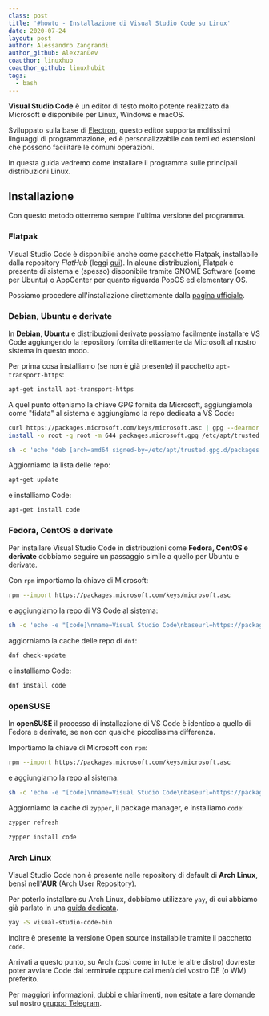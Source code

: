 ```yaml
---
class: post
title: '#howto - Installazione di Visual Studio Code su Linux'
date: 2020-07-24
layout: post
author: Alessandro Zangrandi
author_github: AlexzanDev
coauthor: linuxhub
coauthor_github: linuxhubit
tags:
  - bash
---
```

**Visual Studio Code** è un editor di testo molto potente realizzato da Microsoft e disponibile per Linux, Windows e macOS.

Sviluppato sulla base di [Electron](https://linuxhub.it/articles/howto-installare-e-usare-electron-framework-per-i-propri-progetti), questo editor supporta moltissimi linguaggi di programmazione, ed è personalizzabile con temi ed estensioni che possono facilitare le comuni operazioni.

In questa guida vedremo come installare il programma sulle principali distribuzioni Linux.

## Installazione

Con questo metodo otterremo sempre l'ultima versione del programma.

### Flatpak
Visual Studio Code è disponibile anche come pacchetto Flatpak, installabile dalla repository *FlatHub* (leggi <a href="https://linuxhub.it/articles/howto-installazione-di-flatpak-e-configurazione-di-flathub">qui</a>). In alcune distribuzioni, Flatpak è presente di sistema e (spesso) disponibile tramite GNOME Software (come per Ubuntu) o AppCenter per quanto riguarda PopOS ed elementary OS.

Possiamo procedere all'installazione direttamente dalla <a href="https://flathub.org/apps/details/com.visualstudio.code">pagina ufficiale</a>.

### Debian, Ubuntu e derivate

In **Debian, Ubuntu** e distribuzioni derivate possiamo facilmente installare VS Code aggiungendo la repository fornita direttamente da Microsoft al nostro sistema in questo modo.

Per prima cosa installiamo (se non è già presente) il pacchetto `apt-transport-https`:

```bash
apt-get install apt-transport-https

```

A quel punto otteniamo la chiave GPG fornita da Microsoft, aggiungiamola come "fidata" al sistema e aggiungiamo la repo dedicata a VS Code:

```bash
curl https://packages.microsoft.com/keys/microsoft.asc | gpg --dearmor > packages.microsoft.gpg
install -o root -g root -m 644 packages.microsoft.gpg /etc/apt/trusted.gpg.d/

sh -c 'echo "deb [arch=amd64 signed-by=/etc/apt/trusted.gpg.d/packages.microsoft.gpg] https://packages.microsoft.com/repos/vscode stable main" > /etc/apt/sources.list.d/vscode.list'
```

Aggiorniamo la lista delle repo:

```bash
apt-get update
```

e installiamo Code:

```bash
apt-get install code
```

### Fedora, CentOS e derivate

Per installare Visual Studio Code in distribuzioni come **Fedora, CentOS e derivate** dobbiamo seguire un passaggio simile a quello per Ubuntu e derivate.

Con `rpm` importiamo la chiave di Microsoft:

```bash
rpm --import https://packages.microsoft.com/keys/microsoft.asc

```

e aggiungiamo la repo di VS Code al sistema:

```bash
sh -c 'echo -e "[code]\nname=Visual Studio Code\nbaseurl=https://packages.microsoft.com/yumrepos/vscode\nenabled=1\ngpgcheck=1\ngpgkey=https://packages.microsoft.com/keys/microsoft.asc" > /etc/yum.repos.d/vscode.repo'
```

aggiorniamo la cache delle repo di `dnf`:

```bash
dnf check-update
```

e installiamo Code:

```bash
dnf install code
```

### openSUSE

In **openSUSE** il processo di installazione di VS Code è identico a quello di Fedora e derivate, se non con qualche piccolissima differenza.

Importiamo la chiave di Microsoft con `rpm`:

```bash
rpm --import https://packages.microsoft.com/keys/microsoft.asc
```

e aggiungiamo la repo al sistema:

```bash
sh -c 'echo -e "[code]\nname=Visual Studio Code\nbaseurl=https://packages.microsoft.com/yumrepos/vscode\nenabled=1\ntype=rpm-md\ngpgcheck=1\ngpgkey=https://packages.microsoft.com/keys/microsoft.asc" > /etc/zypp/repos.d/vscode.repo'
```

Aggiorniamo la cache di `zypper`, il package manager, e installiamo `code`:

```bash
zypper refresh

zypper install code
```

### Arch Linux

Visual Studio Code non è presente nelle repository di default di **Arch Linux**, bensì nell'**AUR** (Arch User Repository).

Per poterlo installare su Arch Linux, dobbiamo utilizzare `yay`, di cui abbiamo già parlato in una [guida dedicata](https://linuxhub.it/articles/howto-introduzione-alla-aur-e-aur-helper#title2).

```bash
yay -S visual-studio-code-bin
```

Inoltre è presente la versione Open source installabile tramite il pacchetto `code`.

Arrivati a questo punto, su Arch (così come in tutte le altre distro) dovreste poter avviare Code dal terminale oppure dai menù del vostro DE (o WM) preferito.


Per maggiori informazioni, dubbi e chiarimenti, non esitate a fare domande sul nostro [gruppo Telegram](https://t.me/linuxpeople).